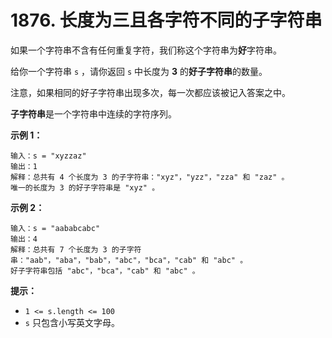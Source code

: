 # 1876. 长度为三且各字符不同的子字符串

如果一个字符串不含有任何重复字符，我们称这个字符串为**好**字符串。

给你一个字符串 `s` ，请你返回 `s` 中长度为 **3** 的**好子字符串**的数量。

注意，如果相同的好子字符串出现多次，每一次都应该被记入答案之中。

**子字符串**是一个字符串中连续的字符序列。

**示例 1：**

```()
输入：s = "xyzzaz"
输出：1
解释：总共有 4 个长度为 3 的子字符串："xyz"，"yzz"，"zza" 和 "zaz" 。
唯一的长度为 3 的好子字符串是 "xyz" 。
```

**示例 2：**

```()
输入：s = "aababcabc"
输出：4
解释：总共有 7 个长度为 3 的子字符串："aab"，"aba"，"bab"，"abc"，"bca"，"cab" 和 "abc" 。
好子字符串包括 "abc"，"bca"，"cab" 和 "abc" 。
```

**提示：**

- `1 <= s.length <= 100`
- `s` 只包含小写英文字母。
